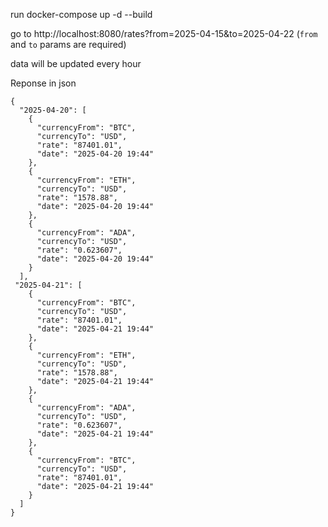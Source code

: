 run docker-compose up -d --build

go to http://localhost:8080/rates?from=2025-04-15&to=2025-04-22 (`from` and `to` params are required)


data will be updated every hour

Reponse in json
```
{
  "2025-04-20": [
    {
      "currencyFrom": "BTC",
      "currencyTo": "USD",
      "rate": "87401.01",
      "date": "2025-04-20 19:44"
    },
    {
      "currencyFrom": "ETH",
      "currencyTo": "USD",
      "rate": "1578.88",
      "date": "2025-04-20 19:44"
    },
    {
      "currencyFrom": "ADA",
      "currencyTo": "USD",
      "rate": "0.623607",
      "date": "2025-04-20 19:44"
    }
  ],
 "2025-04-21": [
    {
      "currencyFrom": "BTC",
      "currencyTo": "USD",
      "rate": "87401.01",
      "date": "2025-04-21 19:44"
    },
    {
      "currencyFrom": "ETH",
      "currencyTo": "USD",
      "rate": "1578.88",
      "date": "2025-04-21 19:44"
    },
    {
      "currencyFrom": "ADA",
      "currencyTo": "USD",
      "rate": "0.623607",
      "date": "2025-04-21 19:44"
    },
    {
      "currencyFrom": "BTC",
      "currencyTo": "USD",
      "rate": "87401.01",
      "date": "2025-04-21 19:44"
    }
  ]
}
